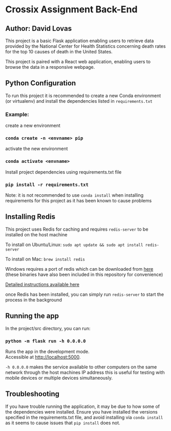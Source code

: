 
# Crossix Assignment Back-End
## Author: David Lovas

This project is a basic Flask application enabling users to retrieve data provided by the National Center for Health Statistics concerning death rates for the top 10 causes of death in the United States.

This project is paired with a React web application, enabling users to browse the data in a responsive webpage.

## Python Configuration

To run this project it is recommended to create a new Conda environment (or virtualenv) and install the dependencies listed in `requirements.txt`

### Example:

create a new environment

### `conda create -n <envname> pip`

activate the new environment

### `conda activate <envname>`

Install project dependencies using requirements.txt file

### `pip install -r requirements.txt`

Note: it is not recommended to use `conda install` when installing requirements for this project as it has been known to cause problems

## Installing Redis

This project uses Redis for caching and requires `redis-server` to be installed on the host machine

To install on Ubuntu/Linux:
`sudo apt update && sudo apt install redis-server`

To install on Mac:
`brew install redis`

Windows requires a port of redis which can be downloaded from [here](https://github.com/dmajkic/redis/downloads) (these binaries have also been included in this repository for convenience)

[Detailed instructions available here](https://redislabs.com/ebook/appendix-a/a-3-installing-on-windows/a-3-2-installing-redis-on-window/)

once Redis has been installed, you can simply run `redis-server` to start the process in the background

## Running the  app

In the project/src directory, you can run:

### `python -m flask run -h 0.0.0.0`

Runs the app in the development mode.<br />
Accessible at [http://localhost:5000](http://localhost:5000).

`-h 0.0.0.0` makes the service available to other computers on the same network through the host machines IP address
this is useful for testing with mobile devices or multiple devices simultaneously.

## Troubleshooting

If you have trouble running the application, it may be due to how some of the dependencies were installed.
Ensure you have installed the versions specified in the requirements.txt file, and avoid installing via `conda install` as it seems to cause issues that `pip install` does not. 